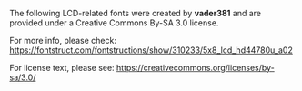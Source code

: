 The following LCD-related fonts were created by **vader381** and are provided under a Creative Commons By-SA 3.0 license.

For more info, please check:
https://fontstruct.com/fontstructions/show/310233/5x8_lcd_hd44780u_a02

For license text, please see:
https://creativecommons.org/licenses/by-sa/3.0/
